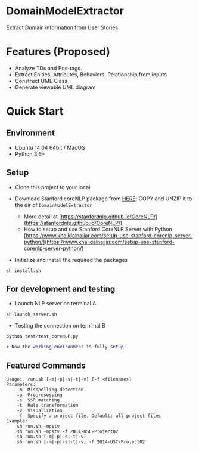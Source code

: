 # DomainModelExtractor

Extract Domain information from User Stories

# Features (Proposed)

- Analyze TDs and Pos-tags.
- Extract Enities, Attributes, Behaviors, Relationship from inputs
- Construct UML Class
- Generate viewable UML diagram

# Quick Start

## Environment

- Ubuntu 14.04 64bit / MacOS
- Python 3.6+

## Setup

- Clone this project to your local

- Download Stanford coreNLP package from [HERE](http://nlp.stanford.edu/software/stanford-corenlp-full-2018-10-05.zip); COPY and UNZIP it to the dir of `DomainModelExtractor`
  - More detail at [https://stanfordnlp.github.io/CoreNLP/](https://stanfordnlp.github.io/CoreNLP/)
  - How to setup and use Stanford CoreNLP Server with Python [https://www.khalidalnajjar.com/setup-use-stanford-corenlp-server-python/](https://www.khalidalnajjar.com/setup-use-stanford-corenlp-server-python/)
  
- Initialize and install the required the packages
```shell
sh install.sh
```

## For development and testing

- Launch NLP server on terminal A
```shell
sh launch_server.sh
```

- Testing the connection on ternimal B
```python
python test/test_coreNLP.py
```
```diff
+ Now the working environment is fully setup!
```

## Featured Commands

```shell
Usage:	run.sh [-m|-p|-s|-t|-v] [-f <filename>]
Parameters:
	-m 	Misspelling detection
	-p 	Preprosessing
	-s 	SSR matching
	-t 	Rule transformation
	-v 	Visualization
	-f 	Specify a project file. Default: all project files
Example:
	sh run.sh -mpstv
	sh run.sh -mpstv -f 2014-USC-Project02
	sh run.sh [-m|-p|-s|-t|-v]
	sh run.sh [-m|-p|-s|-t|-v] -f 2014-USC-Project02
```

